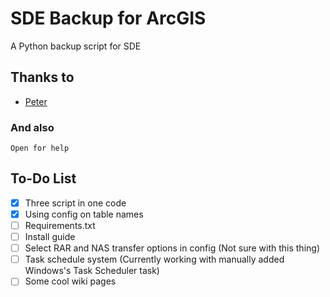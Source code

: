 # SDE Backup for ArcGIS

A Python backup script for SDE

## Thanks to

* [Peter](https://gis.stackexchange.com/users/21844/peter)

### And also

```
Open for help
```


To-Do List
-----

- [x] Three script in one code
- [x] Using config on table names
- [ ] Requirements.txt
- [ ] Install guide
- [ ] Select RAR and NAS transfer options in config (Not sure with this thing)
- [ ] Task schedule system (Currently working with manually added Windows's Task Scheduler task)
- [ ] Some cool wiki pages
